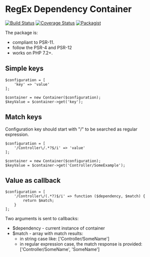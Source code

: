 RegEx Dependency Container
==========================

[![Build Status](https://travis-ci.org/Sieg/regex-dependency.svg?branch=master)](https://travis-ci.org/Sieg/regex-dependency)
[![Coverage Status](https://coveralls.io/repos/github/Sieg/regex-dependency/badge.svg?branch=master)](https://coveralls.io/github/Sieg/regex-dependency?branch=master)
[![Packagist](https://img.shields.io/packagist/v/sieg/regex-dependency.svg)](https://packagist.org/packages/sieg/regex-dependency)

The package is:

* compliant to PSR-11.
* follow the PSR-4 and PSR-12
* works on PHP 7.2+.

Simple keys
-----------

    $configuration = [
        'key' => 'value'
    ];
    
    $container = new Container($configuration);
    $keyValue = $container->get('key');

Match keys
----------

Configuration key should start with "/" to be searched as regular expression. 
    
    $configuration = [
        '/Controller\/.*?$/i' => 'value'
    ];

    $container = new Container($configuration);
    $keyValue = $container->get('Controller/SomeExample');

Value as callback
-----------------

    $configuration = [
        '/Controller\/(.*?)$/i' => function ($dependency, $match) {
            return $match;
        }
    ];

Two arguments is sent to callbacks:
    
* $dependency - current instance of container
* $match - array with match results:
    - in string case like: ['Controller/SomeName']
    - in regular expression case, the match response is provided: ['Controller/SomeName', 'SomeName']